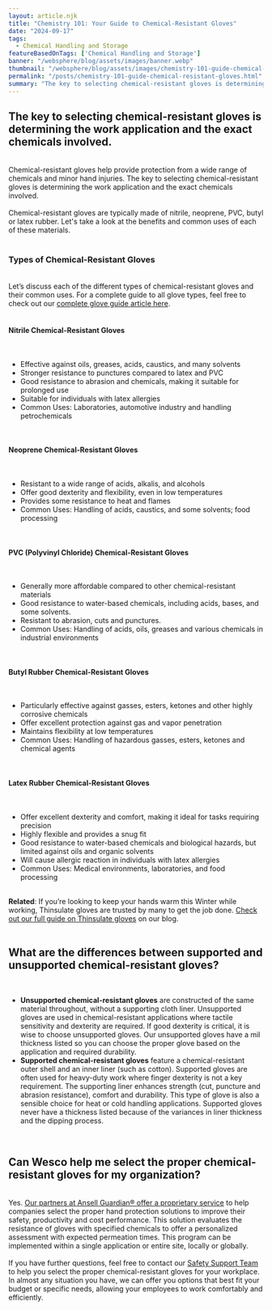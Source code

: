 ```yaml
---
layout: article.njk
title: "Chemistry 101: Your Guide to Chemical-Resistant Gloves"
date: "2024-09-17"
tags:
  - Chemical Handling and Storage
featureBasedOnTags: ['Chemical Handling and Storage']
banner: "/websphere/blog/assets/images/banner.webp"
thumbnail: "/websphere/blog/assets/images/chemistry-101-guide-chemical-resistant-gloves.webp"
permalink: "/posts/chemistry-101-guide-chemical-resistant-gloves.html"
summary: "The key to selecting chemical-resistant gloves is determining the work application and the exact chemicals involved."
---
```


<h2 class="intro">The key to selecting chemical-resistant gloves is determining the work application and the exact chemicals involved.</h2>
<br>
Chemical-resistant gloves help provide protection from a wide range of chemicals and minor hand injuries. The key to selecting chemical-resistant gloves is determining the work application and the exact chemicals involved.
<br><br>
Chemical-resistant gloves are typically made of nitrile, neoprene, PVC, butyl or latex rubber. Let's take a look at the benefits and common uses of each of these materials.
<br><br>
<h3>Types of Chemical-Resistant Gloves</h3>
<br>
Let’s discuss each of the different types of chemical-resistant gloves and their common uses. For a complete guide to all glove types, feel free to check out our <a href="https://www.conney.com/websphere/blog/posts/correct-hand-protection-complete-glove-selection-guide.html?utm_medium=chemical-resistant-gloves&utm_source=Blog&utm_campaign=Conney">complete glove guide article here</a>.
<br><br>
<h4>Nitrile Chemical-Resistant Gloves</h4>
<br><span></span>
<ul>
  <li>Effective against oils, greases, acids, caustics, and many solvents</li>
  <li>Stronger resistance to punctures compared to latex and PVC</li>
  <li>Good resistance to abrasion and chemicals, making it suitable for prolonged use</li>
  <li>Suitable for individuals with latex allergies</li>
  <li>Common Uses: Laboratories, automotive industry and handling petrochemicals</li>
</ul>
<br>
<h4>Neoprene Chemical-Resistant Gloves</h4>
<br>
<ul>
  <li>Resistant to a wide range of acids, alkalis, and alcohols</li>
  <li>Offer good dexterity and flexibility, even in low temperatures</li>
  <li>Provides some resistance to heat and flames</li>
  <li>Common Uses: Handling of acids, caustics, and some solvents; food processing</li>
</ul>
<br>
<h4>PVC (Polyvinyl Chloride) Chemical-Resistant Gloves</h4>
<br>
<ul>
  <li>Generally more affordable compared to other chemical-resistant materials</li>
  <li>Good resistance to water-based chemicals, including acids, bases, and some solvents.</li>
  <li>Resistant to abrasion, cuts and punctures.</li>
  <li>Common Uses: Handling of acids, oils, greases and various chemicals in industrial environments</li>
</ul>
<br>
<h4>Butyl Rubber Chemical-Resistant Gloves</h4>
<br>
<ul>
  <li>Particularly effective against gasses, esters, ketones and other highly corrosive chemicals</li>
  <li>Offer excellent protection against gas and vapor penetration</li>
  <li>Maintains flexibility at low temperatures</li>
  <li>Common Uses: Handling of hazardous gasses, esters, ketones and chemical agents</li>
</ul>
<br>
<h4>Latex Rubber Chemical-Resistant Gloves</h4>
<br>
<ul>
  <li>Offer excellent dexterity and comfort, making it ideal for tasks requiring precision</li>
  <li>Highly flexible and provides a snug fit</li>
  <li>Good resistance to water-based chemicals and biological hazards, but limited against oils and organic solvents</li>
  <li>Will cause allergic reaction in individuals with latex allergies</li>
  <li>Common Uses: Medical environments, laboratories, and food processing</li>
</ul>
<br>
<strong>Related</strong>: If you’re looking to keep your hands warm this Winter while working, Thinsulate gloves are trusted by many to get the job done. <a href="https://www.conney.com/websphere/blog/posts/handy-guide-how-to-choose-right-thinsulate-gloves.html?utm_medium=chemical-resistant-gloves&utm_source=Blog&utm_campaign=Conney">Check out our full guide on Thinsulate gloves</a> on our blog.
<br><br>
<h2>What are the differences between supported and unsupported chemical-resistant gloves?</h2>
<br>
<ul>
  <li><strong>Unsupported chemical-resistant gloves</strong> are constructed of the same material throughout, without a supporting cloth liner. Unsupported gloves are used in chemical-resistant applications where tactile sensitivity and dexterity are required. If good dexterity is critical, it is wise to choose unsupported gloves. Our unsupported gloves have a mil thickness listed so you can choose the proper glove based on the application and required durability.</li>
  <li><strong>Supported chemical-resistant gloves</strong> feature a chemical-resistant outer shell and an inner liner (such as cotton). Supported gloves are often used for heavy-duty work where finger dexterity is not a key requirement. The supporting liner enhances strength (cut, puncture and abrasion resistance), comfort and durability. This type of glove is also a sensible choice for heat or cold handling applications. Supported gloves never have a thickness listed because of the variances in liner thickness and the dipping process.</li>
</ul>
<br>
<h2>Can Wesco help me select the proper chemical-resistant gloves for my organization?</h2>
<br>
Yes. <a href="https://www.conney.com/pages/ANSELL-GUARDIAN?utm_medium=chemical-resistant-gloves&utm_source=Blog&utm_campaign=Ansell">Our partners at Ansell Guardian® offer a proprietary service</a> to help companies select the proper hand protection solutions to improve their safety, productivity and cost performance. This solution evaluates the resistance of gloves with specified chemicals to offer a personalized assessment with expected permeation times. This program can be implemented within a single application or entire site, locally or globally.
<br><br>
If you have further questions, feel free to contact our <a href="https://www.conney.com/pages/safetyservices?utm_medium=chemical-resistant-gloves&utm_source=Blog&utm_campaign=Conney">Safety Support Team</a> to help you select the proper chemical-resistant gloves for your workplace. In almost any situation you have, we can offer you options that best fit your budget or specific needs, allowing your employees to work comfortably and efficiently.
